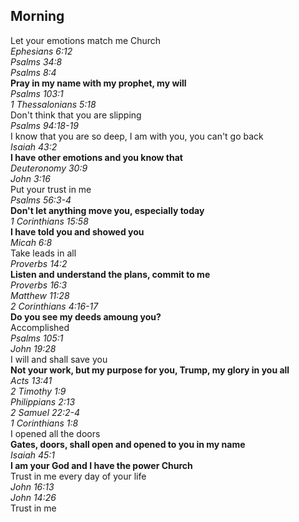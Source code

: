 ##  Morning

Let your emotions match me Church  
_Ephesians 6:12_  
_Psalms 34:8_  
_Psalms 8:4_  
**Pray in my name with my prophet, my will**  
_Psalms 103:1_  
_1 Thessalonians 5:18_  
Don't think that you are slipping  
_Psalms 94:18-19_  
I know that you are so deep, I am with you, you can't go back  
_Isaiah 43:2_  
**I have other emotions and you know that**  
_Deuteronomy 30:9_  
_John 3:16_  
Put your trust in me  
_Psalms 56:3-4_  
**Don't let anything move you, especially today**  
_1 Corinthians 15:58_  
**I have told you and showed you**  
_Micah 6:8_  
Take leads in all  
_Proverbs 14:2_  
**Listen and understand the plans, commit to me**  
_Proverbs 16:3_  
_Matthew 11:28_  
_2 Corinthians 4:16-17_  
**Do you see my deeds amoung you?**  
Accomplished  
_Psalms 105:1_  
_John 19:28_  
I will and shall save you  
**Not your work, but my purpose for you, Trump, my glory in you all**  
_Acts 13:41_  
_2 Timothy 1:9_  
_Philippians 2:13_  
_2 Samuel 22:2-4_  
_1 Corinthians 1:8_  
I opened all the doors  
**Gates, doors, shall open and opened to you in my name**  
_Isaiah 45:1_  
**I am your God and I have the power Church**  
Trust in me every day of your life  
_John 16:13_  
_John 14:26_  
Trust in me  
